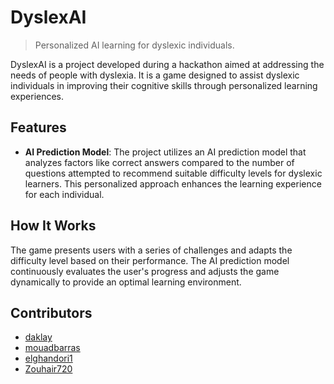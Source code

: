 # DyslexAI
> Personalized AI learning for dyslexic individuals.


DyslexAI is a project developed during a hackathon aimed at addressing the needs of people with dyslexia. It is a game designed to assist dyslexic individuals in improving their cognitive skills through personalized learning experiences.
## Features
- **AI Prediction Model**: The project utilizes an AI prediction model that analyzes factors like correct answers compared to the number of questions attempted to recommend suitable difficulty levels for dyslexic learners. This personalized approach enhances the learning experience for each individual.

## How It Works
The game presents users with a series of challenges and adapts the difficulty level based on their performance. The AI prediction model continuously evaluates the user's progress and adjusts the game dynamically to provide an optimal learning environment.

## Contributors
- [daklay](https://github.com/daklay)
- [mouadbarras](https://github.com/mouadbarras)
- [elghandori1](https://github.com/elghandori1)
- [Zouhair720](https://github.com/Zouhair720)
